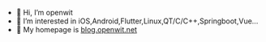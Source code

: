 - 👋 Hi, I’m openwit
- 👀 I’m interested in iOS,Android,Flutter,Linux,QT/C/C++,Springboot,Vue...
- 🌱 My homepage is [blog.openwit.net](http://blog.openwit.net)

<!---
ilei131/ilei131 is a ✨ special ✨ repository because its `README.md` (this file) appears on your GitHub profile.
You can click the Preview link to take a look at your changes.
--->
